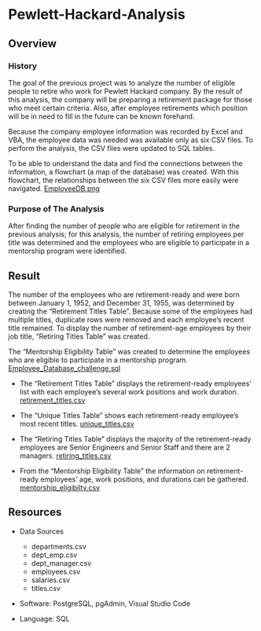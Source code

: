 # Pewlett-Hackard-Analysis

## Overview 

### History

The goal of the previous project was to analyze the number of eligible people to retire who work for Pewlett Hackard company. By the result of this analysis, the company will be preparing a retirement package for those who meet certain criteria. Also, after employee retirements which position will be in need to fill in the future can be known forehand. 

Because the company employee information was recorded by Excel and VBA, the employee data was needed was available only as six CSV files. To perform the analysis, the CSV files were updated to SQL tables.

To be able to understand the data and find the connections between the information, a flowchart  (a map of the database) was created. With this flowchart, the relationships between the six CSV files more easily were navigated. [EmployeeDB.png](https://github.com/duygusimsek/Pewlett-Hackard-Analysis/blob/main/EmployeeDB.png)

### Purpose of The Analysis

After finding the number of people who are eligible for retirement in the previous analysis; for this analysis, the number of retiring employees per title was determined and the employees who are eligible to participate in a mentorship program were identified. 

## Result

The number of the employees who are retirement-ready and were born between January 1, 1952, and December 31, 1955, was determined by creating the “Retirement Titles Table”.  Because some of the employees had multiple titles, duplicate rows were removed and each employee’s recent title remained. To display the number of retirement-age employees by their job title, “Retiring Titles Table” was created. 

The “Mentorship Eligibility Table” was created to determine the employees who are eligible to participate in a mentorship program. [Employee_Database_challenge.sql](https://github.com/duygusimsek/Pewlett-Hackard-Analysis/blob/main/Queries/Employee_Database_challenge.sql%20)

* The “Retirement Titles Table” displays the retirement-ready employees’ list with each employee’s several work positions and work duration. [retirement_titles.csv](https://github.com/duygusimsek/Pewlett-Hackard-Analysis/blob/main/Data_csv/retirement_titles.csv)

* The “Unique Titles Table” shows each retirement-ready employee’s most recent titles. [unique_titles.csv](https://github.com/duygusimsek/Pewlett-Hackard-Analysis/blob/main/Data_csv/unique_titles.csv)

* The “Retiring Titles Table” displays the majority of the retirement-ready employees are Senior Engineers and Senior Staff and there are 2 managers. [retiring_titles.csv](https://github.com/duygusimsek/Pewlett-Hackard-Analysis/blob/main/Data_csv/retiring_titles.csv)

* From the “Mentorship Eligibility Table” the information on retirement-ready employees’ age, work positions, and durations can be gathered. [mentorship_eligibilty.csv](https://github.com/duygusimsek/Pewlett-Hackard-Analysis/blob/main/Data_csv/mentorship_eligibilty.csv)

## Resources

* Data Sources
    * departments.csv
    * dept_emp.csv
    * dept_manager.csv
    * employees.csv
    * salaries.csv
    * titles.csv 

* Software: PostgreSQL, pgAdmin, Visual Studio Code 
* Language: SQL
